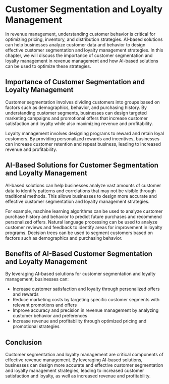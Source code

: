 Customer Segmentation and Loyalty Management
==============================================================================================================

In revenue management, understanding customer behavior is critical for optimizing pricing, inventory, and distribution strategies. AI-based solutions can help businesses analyze customer data and behavior to design effective customer segmentation and loyalty management strategies. In this chapter, we will discuss the importance of customer segmentation and loyalty management in revenue management and how AI-based solutions can be used to optimize these strategies.

Importance of Customer Segmentation and Loyalty Management
----------------------------------------------------------

Customer segmentation involves dividing customers into groups based on factors such as demographics, behavior, and purchasing history. By understanding customer segments, businesses can design targeted marketing campaigns and promotional offers that increase customer satisfaction and loyalty while also maximizing revenue and profitability.

Loyalty management involves designing programs to reward and retain loyal customers. By providing personalized rewards and incentives, businesses can increase customer retention and repeat business, leading to increased revenue and profitability.

AI-Based Solutions for Customer Segmentation and Loyalty Management
-------------------------------------------------------------------

AI-based solutions can help businesses analyze vast amounts of customer data to identify patterns and correlations that may not be visible through traditional methods. This allows businesses to design more accurate and effective customer segmentation and loyalty management strategies.

For example, machine learning algorithms can be used to analyze customer purchase history and behavior to predict future purchases and recommend personalized offers. Natural language processing can be used to analyze customer reviews and feedback to identify areas for improvement in loyalty programs. Decision trees can be used to segment customers based on factors such as demographics and purchasing behavior.

Benefits of AI-Based Customer Segmentation and Loyalty Management
-----------------------------------------------------------------

By leveraging AI-based solutions for customer segmentation and loyalty management, businesses can:

* Increase customer satisfaction and loyalty through personalized offers and rewards
* Reduce marketing costs by targeting specific customer segments with relevant promotions and offers
* Improve accuracy and precision in revenue management by analyzing customer behavior and preferences
* Increase revenue and profitability through optimized pricing and promotional strategies

Conclusion
----------

Customer segmentation and loyalty management are critical components of effective revenue management. By leveraging AI-based solutions, businesses can design more accurate and effective customer segmentation and loyalty management strategies, leading to increased customer satisfaction and loyalty, as well as increased revenue and profitability.
